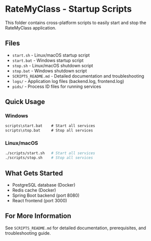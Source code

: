 # RateMyClass - Startup Scripts

This folder contains cross-platform scripts to easily start and stop the RateMyClass application.

## Files

- `start.sh` - Linux/macOS startup script
- `start.bat` - Windows startup script  
- `stop.sh` - Linux/macOS shutdown script
- `stop.bat` - Windows shutdown script
- `SCRIPTS_README.md` - Detailed documentation and troubleshooting
- `logs/` - Application log files (backend.log, frontend.log)
- `pids/` - Process ID files for running services

## Quick Usage

### Windows
```cmd
scripts\start.bat    # Start all services
scripts\stop.bat     # Stop all services
```

### Linux/macOS
```bash
./scripts/start.sh   # Start all services
./scripts/stop.sh    # Stop all services
```

## What Gets Started

- PostgreSQL database (Docker)
- Redis cache (Docker)
- Spring Boot backend (port 8080)
- React frontend (port 3000)

## For More Information

See `SCRIPTS_README.md` for detailed documentation, prerequisites, and troubleshooting guide.